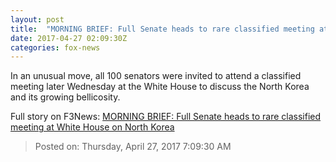 ```yaml
---
layout: post
title:  "MORNING BRIEF: Full Senate heads to rare classified meeting at White House on North Korea"
date: 2017-04-27 02:09:30Z
categories: fox-news
---
```


In an unusual move, all 100 senators were invited to attend a classified meeting later Wednesday at the White House to discuss the North Korea and its growing bellicosity.


Full story on F3News: [MORNING BRIEF: Full Senate heads to rare classified meeting at White House on North Korea](http://www.f3nws.com/n/agNxdC)

> Posted on: Thursday, April 27, 2017 7:09:30 AM
